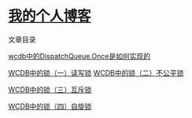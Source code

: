 [我的个人博客](https://github.com/ben46/ben46.github.com/wiki)
================
文章目录

[wcdb中的DispatchQueue.Once是如何实现的](https://github.com/ben46/ben46.github.com/wiki/WCDB%E4%B8%AD%E7%9A%84DispatchQueue.Once)

[WCDB中的锁（一）读写锁](https://github.com/ben46/ben46.github.com/wiki/WCDB%E4%B8%AD%E7%9A%84%E9%94%81%EF%BC%88%E4%B8%80%EF%BC%89%E8%AF%BB%E5%86%99%E9%94%81)
[WCDB中的锁（二）不公平锁](https://github.com/ben46/ben46.github.com/wiki/WCDB中的锁（二）不公平锁)

[WCDB中的锁（三）互斥锁](https://github.com/ben46/ben46.github.com/wiki/WCDB%E4%B8%AD%E7%9A%84%E9%94%81%EF%BC%88%E4%B8%89%EF%BC%89%E4%BA%92%E6%96%A5%E9%94%81)

[WCDB中的锁（四）自旋锁](https://github.com/ben46/ben46.github.com/wiki/WCDB%E4%B8%AD%E7%9A%84%E9%94%81%EF%BC%88%E5%9B%9B%EF%BC%89%E8%87%AA%E6%97%8B%E9%94%81)

